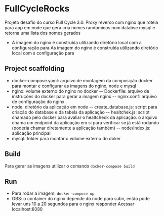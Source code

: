 # FullCycleRocks  

Projeto desafio do curso Full Cycle 3.0. Proxy reverso com nginx que roteia para app em node que gera cria nomes randomicos num databse mysql e retorna uma lista dos nomes gerados

  - A imagem do nginx é construída utilizando diretório local com a configuração para 
  As imagem do nginx é construída utilizando diretório local com a configuração para 

## Project scaffolding
  - docker-compose.yaml: arquivo de montagem da composição docker para montar e configurar as imagens do nginx, node e mysql 
  - nginx: volume externo do nginx no docker
  -- Dockerfile: arquivo de instruções do docker para gerar a imagem nginx
  -- nginx.conf: arquivo de configuração do nginx
  - node: diretório da aplicação em node
  -- create_database.js: script para criação do database e da tabela da aplicação 
  -- healtchek.js: script chamado pelo docker para avaliar o healtcheck da aplicação. o arquivo chama um endpoint da aplicação em si para verificar se já está rodando (poderia chamar diretamente a aplicação também)
  -- node/index.js: aplicação principal
  - mysql: folder para montar o volume externo do doker


## Build
Para gerar as imagens utilizar o comando `docker-compose build`

## Run
- Para rodar a imagem: `docker-compose up`
- OBS: o container do nginx depende do node para subir, então pode levar uns 10 a 20 segundos para o nginx responder
Acessar localhost:8080 
